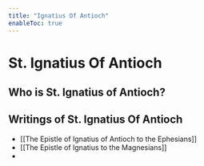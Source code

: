```yaml
---
title: "Ignatius Of Antioch"
enableToc: true
---
```

# St. Ignatius Of Antioch

## Who is St. Ignatius of Antioch?


## Writings of St. Ignatius Of Antioch
- [[The Epistle of Ignatius of Antioch to the Ephesians]]
- [[The Epistle of Ignatius to the Magnesians]]
- 